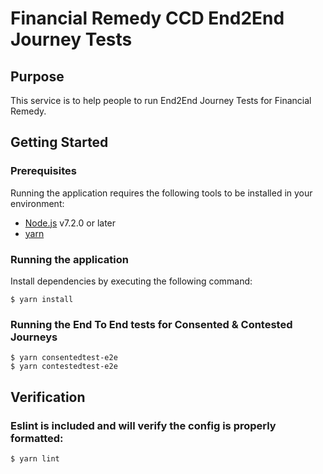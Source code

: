 # Financial Remedy CCD End2End Journey Tests

## Purpose

This service is to help people to run End2End Journey Tests for Financial Remedy.

## Getting Started

### Prerequisites

Running the application requires the following tools to be installed in your environment:

  * [Node.js](https://nodejs.org/) v7.2.0 or later
  * [yarn](https://yarnpkg.com/)

### Running the application

Install dependencies by executing the following command:

 ```
$ yarn install
 ```

### Running the End To End tests for Consented & Contested Journeys

 ```
$ yarn consentedtest-e2e
$ yarn contestedtest-e2e
 ```

## Verification

### Eslint is included and will verify the config is properly formatted:

`$ yarn lint`
